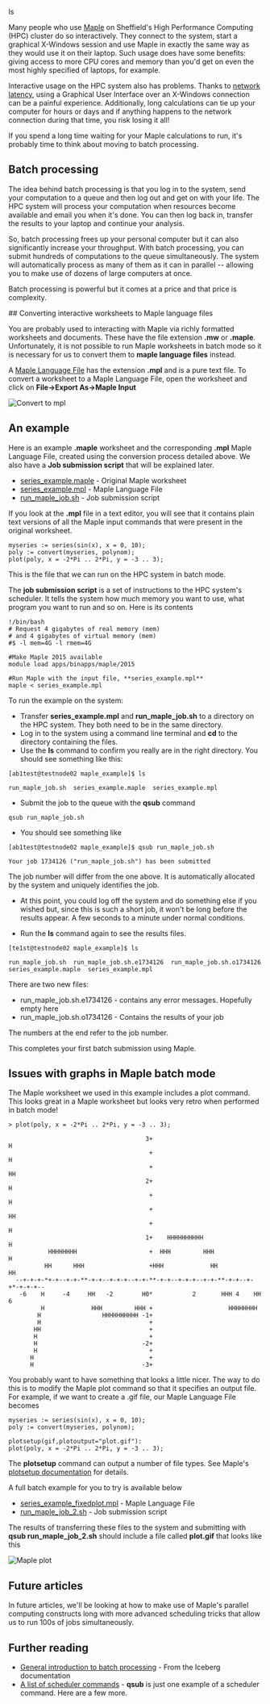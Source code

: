 ls
<!--
.. title: High Performance Computing with Maple, Part 1
.. author: Mike Croucher
.. slug: HPC-Maple-1
.. date: 2016-05-26 12:40:19 UTC+01:00
.. tags:
.. category:
.. link:
.. description:
.. type: text
-->

Many people who use [Maple](http://www.maplesoft.com/) on Sheffield's High Performance Computing (HPC) cluster do so interactively. They connect to the system, start a graphical X-Windows session and use Maple in exactly the same way as they would use it on their laptop. Such usage does have some benefits: giving access to more CPU cores and memory than you'd get on even the most highly specified of laptops, for example.

Interactive usage on the HPC system also has problems. Thanks to [network latency](https://en.wikipedia.org/wiki/Latency_(engineering)), using a Graphical User Interface over an X-Windows connection can be a painful experience. Additionally, long calculations can tie up your computer for hours or days and if anything happens to the network connection during that time, you risk losing it all!

If you spend a long time waiting for your Maple calculations to run, it's probably time to think about moving to batch processing.

## Batch processing

The idea behind batch processing is that you log in to the system, send your computation to a queue and then log out and get on with your life. The HPC system will process your computation when resources become available and email you when it's done. You can then log back in, transfer the results to your laptop and continue your analysis.

So, batch processing frees up your personal computer but it can also significantly increase your throughput. With batch processing, you can submit hundreds of computations to the queue simultaneously.  The system will automatically process as many of them as it can in parallel -- allowing you to make use of dozens of large computers at once.

Batch processing is powerful but it comes at a price and that price is complexity.

## Converting interactive worksheets to Maple language files

You are probably used to interacting with Maple via richly formatted worksheets and documents. These have the file extension **.mw** or **.maple**. Unfortunately, it is not possible to run Maple worksheets in batch mode so it is necessary for us to convert them to **maple language files** instead.

A [Maple Language File](http://www.maplesoft.com/support/help/maple/view.aspx?path=Formats%2FMPL) has the extension **.mpl** and is a pure text file. To convert a worksheet to a Maple Language File, open the worksheet and click on  **File->Export As->Maple Input**

![Convert to mpl](/images/convert_to_mpl.png)

## An example

Here is an example **.maple** worksheet and the corresponding **.mpl** Maple Language File, created using the conversion process detailed above. We also have a **Job submission script** that will be explained later.

* [series_example.maple](/maple/hpc1/series_example.maple) - Original Maple worksheet
* [series_example.mpl](/maple/hpc1/series_example.mpl) - Maple Language File
* [run_maple_job.sh](/maple/hpc1/run_maple_job.sh) - Job submission script

If you look at the **.mpl** file in a text editor, you will see that it contains plain text versions of all the Maple input commands that were present in the original worksheet.
```
myseries := series(sin(x), x = 0, 10);
poly := convert(myseries, polynom);
plot(poly, x = -2*Pi .. 2*Pi, y = -3 .. 3);
```

This is the file that we can run on the HPC system in batch mode.

The **job submission script** is a set of instructions to the HPC system's scheduler. It tells the system how much memory you want to use, what program you want to run and so on.  Here is its contents

```
!/bin/bash
# Request 4 gigabytes of real memory (mem)
# and 4 gigabytes of virtual memory (mem)
#$ -l mem=4G -l rmem=4G

#Make Maple 2015 available
module load apps/binapps/maple/2015

#Run Maple with the input file, **series_example.mpl**
maple < series_example.mpl
```

To run the example on the system:

* Transfer **series_example.mpl** and **run_maple_job.sh** to a directory on the HPC system. They both need to be in the same directory.
* Log in to the system using a command line terminal and **cd** to the directory containing the files.
* Use the **ls** command to confirm you really are in the right directory. You should see something like this:
```
[ab1test@testnode02 maple_example]$ ls

run_maple_job.sh  series_example.maple  series_example.mpl
```
* Submit the job to the queue with the **qsub** command
```
qsub run_maple_job.sh
```

* You should see something like
```
[ab1test@testnode02 maple_example]$ qsub run_maple_job.sh

Your job 1734126 ("run_maple_job.sh") has been submitted
```

The job number will differ from the one above. It is automatically allocated by the system and uniquely identifies the job.

* At this point, you could log off the system and do something else if you wished but, since this is such a short job, it won't be long before the results appear. A few seconds to a minute under normal conditions.

* Run the **ls** command again to see the results files.

```
[te1st@testnode02 maple_example]$ ls

run_maple_job.sh  run_maple_job.sh.e1734126  run_maple_job.sh.o1734126  series_example.maple  series_example.mpl
```

There are two new files:

* run_maple_job.sh.e1734126 - contains any error messages. Hopefully empty here
* run_maple_job.sh.o1734126 - Contains the results of your job

The numbers at the end refer to the job number.

This completes your first batch submission using Maple.

## Issues with graphs in Maple batch mode

The Maple worksheet we used in this example includes a plot command. This looks great in a Maple worksheet but looks very retro when performed in batch mode!

```
> plot(poly, x = -2*Pi .. 2*Pi, y = -3 .. 3);

                                      3+                                 H     
                                       +                                 H     
                                       +                                HH     
                                      2+                                H      
                                       +                                H      
                                       +                               HH      
                                       +                               H       
                                      1+    HHHHHHHHHH                 H       
           HHHHHHHH                    +  HHH         HHH             H        
          HH      HHH                  +HHH             HH           HH        
  --+-+-+-*+-+--+-+-**-+-+--+-+-+--+-+-**-+-+--+-+-+--+-+-**-+-+--+-+*-+-+-+--
   -6    H     -4     HH   -2        H0*           2       HHH 4    HH     6   
         H             HHH         HHH +                     HHHHHHHH          
        H                 HHHHHHHHHH -1+                                       
        H                              +                                       
       HH                              +                                       
       H                               +                                       
       H                             -2+                                       
       H                               +                                       
      H                                +                                       
      H                              -3+                                       

```

You probably want to have something that looks a little nicer. The way to do this is to modify the Maple plot command so that it specifies an output file. For example, if we want to create a .gif file, our Maple Language File becomes

```
myseries := series(sin(x), x = 0, 10);
poly := convert(myseries, polynom);

plotsetup(gif,plotoutput="plot.gif"):
plot(poly, x = -2*Pi .. 2*Pi, y = -3 .. 3);
```

The **plotsetup** command can output a number of file types.  See Maple's [plotsetup documentation](http://www.maplesoft.com/support/help/maple/view.aspx?path=plotsetup) for details.

A full batch example for you to try is available below

* [series_example_fixedplot.mpl](/maple/hpc2/series_example_fixedplot.mpl) - Maple Language File
* [run_maple_job_2.sh](/maple/hpc2/run_maple_job_2.sh) - Job submission script

The results of transferring these files to the system and submitting with **qsub run_maple_job_2.sh** should include a file called **plot.gif** that looks like this

![Maple plot](/maple/hpc2/plot.gif)

## Future articles

In future articles, we'll be looking at how to make use of Maple's parallel computing constructs long with more advanced scheduling tricks that allow us to run 100s of jobs simultaneously. 

## Further reading

* [General introduction to batch processing](http://docs.hpc.shef.ac.uk/en/latest/hpc/scheduler/sge.html) - From the Iceberg documentation
* [A list of scheduler commands](http://docs.hpc.shef.ac.uk/en/latest/hpc/scheduler/index.html) - **qsub** is just one example of a scheduler command. Here are a few more.
